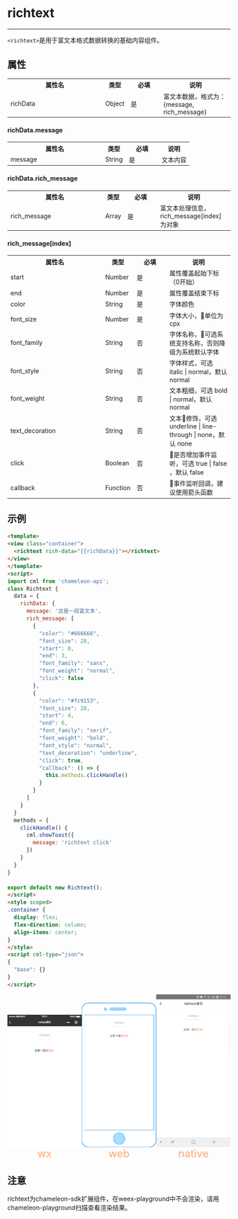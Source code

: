 
# richtext
-------
`<richtext>`是用于富文本格式数据转换的基础内容组件。

## 属性

<table>
  <tr>
    <th width="200px">属性名</th>
    <th>类型</th>
    <th width="60px">必填</th>
    <th>说明</th>
  </tr>
  <tr>
    <td>richData</td>
    <td>Object</td>
    <td>是</td>
    <td>富文本数据，格式为：{message, rich_message}</td>
  </tr>
</table>

#### richData.message
<table>
  <tr>
    <th width="200px">属性名</th>
    <th>类型</th>
    <th width="60px">必填</th>
    <th>说明</th>
  </tr>
  <tr>
    <td>message</td>
    <td>String</td>
    <td>是</td>
    <td>文本内容</td>
  </tr>
</table>

#### richData.rich_message
<table>
  <tr>
    <th width="200px">属性名</th>
    <th>类型</th>
    <th width="60px">必填</th>
    <th>说明</th>
  </tr>
  <tr>
    <td>rich_message</td>
    <td>Array</td>
    <td>是</td>
    <td>富文本处理信息，rich_message[index]为对象</td>
  </tr>
</table>

#### rich_message[index]
<table>
  <tr>
    <th width="200px">属性名</th>
    <th>类型</th>
    <th width="60px">必填</th>
    <th>说明</th>
  </tr>
  <tr>
    <td>start</td>
    <td>Number</td>
    <td>是</td>
    <td>属性覆盖起始下标（0开始）</td>
  </tr>
  <tr>
    <td>end</td>
    <td>Number</td>
    <td>是</td>
    <td>属性覆盖结束下标</td>
  </tr>
  <tr>
    <td>color</td>
    <td>String</td>
    <td>是</td>
    <td>字体颜色</td>
  </tr>
  <tr>
    <td>font_size</td>
    <td>Number</td>
    <td>是</td>
    <td>字体大小，单位为cpx</td>
  </tr>
  <tr>
    <td>font_family</td>
    <td>String</td>
    <td>否</td>
    <td>字体名称，可选系统支持名称，否则降级为系统默认字体</td>
  </tr>
  <tr>
    <td>font_style</td>
    <td>String</td>
    <td>否</td>
    <td>字体样式，可选 italic | normal，默认 normal</td>
  </tr>
  <tr>
    <td>font_weight</td>
    <td>String</td>
    <td>否</td>
    <td>文本粗细，可选 bold | normal，默认 normal</td>
  </tr>
  <tr>
    <td>text_decoration</td>
    <td>String</td>
    <td>否</td>
    <td>文本修饰，可选 underline | line-through | none，默认 none</td>
  </tr>
  <tr>
    <td>click</td>
    <td>Boolean</td>
    <td>否</td>
    <td>是否增加事件监听，可选 true | false ，默认 false</td>
  </tr>
  <tr>
    <td>callback</td>
    <td>Function</td>
    <td>否</td>
    <td>事件监听回调，建议使用箭头函数</td>
  </tr>
  
</table>


## 示例
```html
<template>
<view class="container">
  <richtext rich-data="{{richData}}"></richtext>
</view>
</template>
<script>
import cml from 'chameleon-api';
class Richtext {
  data = {
    richData: {
      message: '这是一段富文本',
      rich_message: [
        {
          "color": "#666666",
          "font_size": 28,
          "start": 0,
          "end": 3,
          "font_family": "sans",
          "font_weight": "normal",
          "click": false
        },
        {
          "color": "#fc9153",
          "font_size": 28,
          "start": 4,
          "end": 6,
          "font_family": "serif",
          "font_weight": "bold",
          "font_style": "normal",
          "text_decoration": "underline",
          "click": true,
          "callback": () => {
            this.methods.clickHandle()
          }
        }
      ]
    }
  }
  methods = {
    clickHandle() {
      cml.showToast({
        message: 'richtext click'
      })
    }
  }
}

export default new Richtext();
</script>
<style scoped>
.container {
  display: flex;
  flex-direction: column;
  align-items: center;
}
</style>
<script cml-type="json">
{
  "base": {}
}
</script>
```
<div style="display: flex;flex-direction: row;justify-content: space-around; align-items: flex-end;">
  <div style="display: flex;flex-direction: column;align-items: center;">
    <img src="../../../assets/richtext_wx.png" width="200px" height="100%" />
    <text style="color: #fda775;font-size: 24px;">wx</text>
  </div>
  <div style="display: flex;flex-direction: column;align-items: center;">
    <img src="../../../assets/richtext_web.png" width="200px" height="100%"/>
    <text style="color: #fda775;font-size: 24px;">web</text>
  </div>
  <div style="display: flex;flex-direction: column;align-items: center;">
    <img src="../../../assets/richtext_weex.jpg" width="200px" height="100%"/>
    <text style="color: #fda775;font-size: 24px;">native</text>
  </div>
</div>

## 注意
richtext为chameleon-sdk扩展组件，在weex-playground中不会渲染，请用chameleon-playground扫描查看渲染结果。